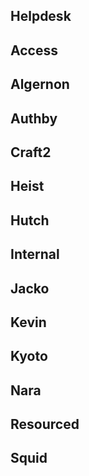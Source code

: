 
## Helpdesk

## Access

## Algernon

## Authby

## Craft2

## Heist

## Hutch

## Internal

## Jacko

## Kevin

## Kyoto

## Nara

## Resourced

## Squid